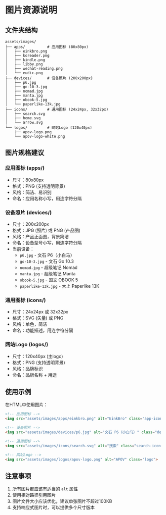 # 图片资源说明

## 文件夹结构

```
assets/images/
├── apps/          # 应用图标 (80x80px)
│   ├── einkbro.png
│   ├── koreader.png
│   ├── kindle.png
│   ├── libby.png
│   ├── wechat-reading.png
│   └── eudic.png
├── devices/       # 设备照片 (200x200px)
│   ├── p6.jpg
│   ├── go-10-3.jpg
│   ├── nomad.jpg
│   ├── manta.jpg
│   ├── obook-5.jpg
│   └── paperlike-13k.jpg
├── icons/         # 通用图标 (24x24px, 32x32px)
│   ├── search.svg
│   ├── home.svg
│   └── arrow.svg
└── logos/         # 网站Logo (120x40px)
    ├── apov-logo.png
    └── apov-logo-white.png
```

## 图片规格建议

### 应用图标 (apps/)
- 尺寸：80x80px
- 格式：PNG (支持透明背景)
- 风格：简洁、易识别
- 命名：应用名称小写，用连字符分隔

### 设备照片 (devices/)
- 尺寸：200x200px
- 格式：JPG (照片) 或 PNG (产品图)
- 风格：产品正面图，背景简洁
- 命名：设备型号小写，用连字符分隔
- 当前设备：
  - `p6.jpg` - 文石 P6（小白马）
  - `go-10-3.jpg` - 文石 Go 10.3
  - `nomad.jpg` - 超级笔记 Nomad
  - `manta.jpg` - 超级笔记 Manta
  - `obook-5.jpg` - 国文 OBOOK 5
  - `paperlike-13k.jpg` - 大上 Paperlike 13K

### 通用图标 (icons/)
- 尺寸：24x24px 或 32x32px
- 格式：SVG (矢量) 或 PNG
- 风格：单色，简洁
- 命名：功能描述，用连字符分隔

### 网站Logo (logos/)
- 尺寸：120x40px (主logo)
- 格式：PNG (支持透明背景)
- 风格：品牌标识
- 命名：品牌名称 + 用途

## 使用示例

在HTML中使用图片：

```html
<!-- 应用图标 -->
<img src="assets/images/apps/einkbro.png" alt="EinkBro" class="app-icon">

<!-- 设备照片 -->
<img src="assets/images/devices/p6.jpg" alt="文石 P6（小白马）" class="device-photo">

<!-- 通用图标 -->
<img src="assets/images/icons/search.svg" alt="搜索" class="search-icon">

<!-- 网站Logo -->
<img src="assets/images/logos/apov-logo.png" alt="APOV" class="logo">
```

## 注意事项

1. 所有图片都应该有适当的 `alt` 属性
2. 使用相对路径引用图片
3. 图片文件大小应该优化，建议单张图片不超过100KB
4. 支持响应式图片时，可以提供多个尺寸版本 